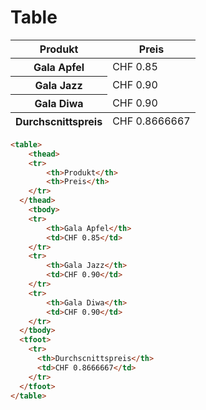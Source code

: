 # Table

<table>
	<thead>
  	<tr>
		<th>Produkt</th>
		<th>Preis</th>
	</tr>
  </thead>
	<tbody>
  	<tr>
		<th>Gala Apfel</th>
		<td>CHF 0.85</td>
	</tr>
	<tr>
		<th>Gala Jazz</th>
		<td>CHF 0.90</td>
	</tr>
	<tr>
		<th>Gala Diwa</th>
		<td>CHF 0.90</td>
	</tr>
  </tbody>
  <tfoot>
    <tr>
      <th>Durchscnittspreis</th>
      <td>CHF 0.8666667</td>
    </tr>
  </tfoot>
</table>

``` html
<table>
	<thead>
  	<tr>
		<th>Produkt</th>
		<th>Preis</th>
	</tr>
  </thead>
	<tbody>
  	<tr>
		<th>Gala Apfel</th>
		<td>CHF 0.85</td>
	</tr>
	<tr>
		<th>Gala Jazz</th>
		<td>CHF 0.90</td>
	</tr>
	<tr>
		<th>Gala Diwa</th>
		<td>CHF 0.90</td>
	</tr>
  </tbody>
  <tfoot>
    <tr>
      <th>Durchscnittspreis</th>
      <td>CHF 0.8666667</td>
    </tr>
  </tfoot>
</table>
```
